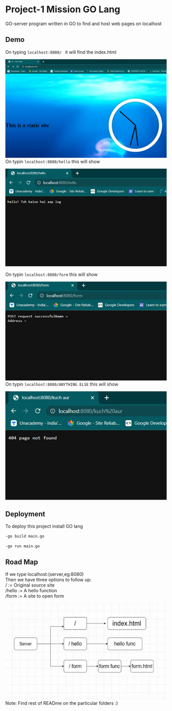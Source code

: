 
# Project-1 Mission GO Lang
GO-server program written in GO to find and host web pages on localhost 
## Demo
On typing ```localhost:8080/ ```  it will find the index.html

![local](https://github.com/prashant54singh/GO_Projects/blob/main/go-server/static/Screenshot%202022-08-28%20182859.jpg?raw=true)  
On typin ```localhost:8080/hello``` this will show    

![hello](https://github.com/prashant54singh/GO_Projects/blob/main/go-server/static/Screenshot%202022-08-28%20182935.jpg?raw=true)
  
On typin ```localhost:8080/form``` this will show   

![form](https://github.com/prashant54singh/GO_Projects/blob/main/go-server/static/Screenshot%202022-08-28%20182919.jpg?raw=true)  
On typin ```localhost:8080/ANYTHING ELSE``` this will show   

![KUCHBHI](https://github.com/prashant54singh/GO_Projects/blob/main/go-server/static/Screenshot%202022-08-28%20182958.jpg?raw=true)  
## Deployment

To deploy this project install GO lang

```bash
-go build main.go
```
```
-go run main.go
```


## Road Map

If we type localhost:(server,eg:8080)  
Then we have three options to follow up:  
/ := Original source site  
/hello := A hello function  
/form := A site to open form  

![CLOCK](https://github.com/prashant54singh/GO_Projects/blob/main/go-server/static/Screenshot%202022-08-28%20174724.jpg?raw=true)  
Note: Find rest of READme on the particular folders :)  
